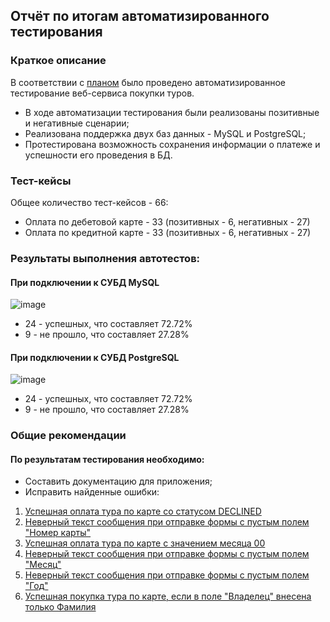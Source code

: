 ## Отчёт по итогам автоматизированного тестирования

### Краткое описание

В соответствии с [планом](https://github.com/KnifeRing/DiplomQA/blob/main/Doc/Plan.md) было проведено автоматизированное тестирование веб-сервиса покупки туров.

- В ходе автоматизации тестирования были реализованы позитивные и негативные сценарии;
- Реализована поддержка двух баз данных - MySQL и PostgreSQL;
- Протестирована возможность сохранения информации о платеже и успешности его проведения в БД.

### Тест-кейсы

Общее количество тест-кейсов - 66:

- Оплата по дебетовой карте - 33 (позитивных - 6, негативных - 27)
- Оплата по кредитной карте - 33 (позитивных - 6, негативных - 27)

### Результаты выполнения автотестов:

#### При подключении к СУБД MySQL

![image](https://github.com/user-attachments/assets/a3ea51b6-7714-40ca-ae2a-10d1c5265bdb)



* 24 - успешных, что составляет 72.72%
* 9 - не прошло, что составляет 27.28%

#### При подключении к СУБД PostgreSQL

![image](https://github.com/user-attachments/assets/a27fdc0d-2481-4df2-b131-1c13a62e81d5)



* 24 - успешных, что составляет 72.72%
* 9 - не прошло, что составляет 27.28%

### Общие рекомендации

#### По результатам тестирования необходимо:

- Составить документацию для приложения;
- Исправить найденные ошибки:

1) [Успешная оплата тура по карте со статусом DECLINED]((https://github.com/KnifeRing/DiplomQA/issues/1))
2) [Неверный текст сообщения при отправке формы с пустым полем "Номер карты"](https://github.com/KnifeRing/DiplomQA/issues/2)
3) [Успешная оплата тура по карте с значением месяца 00](https://github.com/KnifeRing/DiplomQA/issues/3)
4) [Неверный текст сообщения при отправке формы с пустым полем "Месяц"](https://github.com/KnifeRing/DiplomQA/issues/4)
5) [Неверный текст сообщения при отправке формы с пустым полем "Год"](https://github.com/KnifeRing/DiplomQA/issues/5)
6) [Успешная покупка тура по карте, если в поле "Владелец" внесена только Фамилия](https://github.com/KnifeRing/DiplomQA/issues/6)
